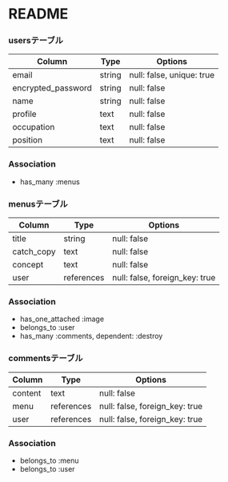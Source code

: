 # README

### usersテーブル

| Column             | Type    | Options                    |
| ------------------ | ------- | -------------------------- |
| email              | string  | null: false, unique: true  | 
| encrypted_password | string  | null: false                | 
| name               | string  | null: false                |
| profile            | text    | null: false                |
| occupation         | text    | null: false                |
| position           | text    | null: false                |

### Association
- has_many :menus

### menusテーブル

| Column             | Type    | Options                         |
| ------------------ | ------- | ------------------------------- |
| title              | string  | null: false                     |
| catch_copy         | text    | null: false                     |
| concept            | text    | null: false                     |
| user               | references  | null: false, foreign_key: true  |

### Association
- has_one_attached :image
- belongs_to :user
- has_many :comments, dependent: :destroy

### commentsテーブル

| Column             | Type    | Options                         |
| ------------------ | ------- | ------------------------------- |
| content            | text    | null: false                     |
| menu               | references  | null: false, foreign_key: true  |
| user               | references  | null: false, foreign_key: true  |

### Association
- belongs_to :menu
- belongs_to :user
